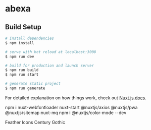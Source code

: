 # abexa

## Build Setup

```bash
# install dependencies
$ npm install

# serve with hot reload at localhost:3000
$ npm run dev

# build for production and launch server
$ npm run build
$ npm run start

# generate static project
$ npm run generate
```

For detailed explanation on how things work, check out [Nuxt.js docs](https://nuxtjs.org).

npm i nuxt-webfontloader nuxt-start @nuxtjs/axios @nuxtjs/pwa @nuxtjs/sitemap nuxt-mq
npm i @nuxtjs/color-mode --dev

<!-- "@nuxt/content": "^1.11.1", -->
<!-- "@tailwindcss/typography": "^0.3.1", -->
<!-- "prism-themes": "^1.5.0", -->

Feather Icons
Century Gothic

